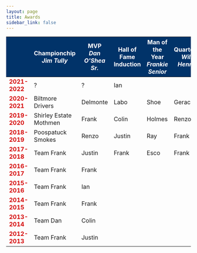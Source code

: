 ```yaml
---
layout: page
title: Awards
sidebar_link: false
---
```


<style>
.head {text-align:center;background-color:#013369;color:#FFFFFF;}
.year {color:#D50A0A;font-weight:bold;}
.logo {width:40px;height:40px;vertical-align:middle;}
td {vertical-align:middle;horizontal-align:center;}
</style>


<table width="80%">
	<thead class="head">
		<th></th>
		<th>Championchip<br><i>Jim Tully</i></th>
		<th>MVP<br><i>Dan O'Shea Sr.</i></th>
		<th>Hall of Fame<br>Induction</th>
		<th>Man of the Year<br><i>Frankie Senior</i></th>
		<th>Quarterback<br><i>William Hennessy</i></th>
		<th>Runningback<br><i>Lino Paini</i></th>
		<th>Wide Receiver<br><i>Corey Stark</i></th>
		<th>Center<br><i>Stephen Long</i></th>
		<th>Defensive<br><i>George Kyriacou</i></th>
		<th>Offensive<br><i>Nick Flores</i></th>
		<th>Breakout<br><i>Patricia Vega</i></th>
		<th>Coach<br><i>Maria Suydam</i></th>
		<th>Defensive Line<br><i>Sharon Tanzi</i></th>
		<th>Defensive Back<br><i>Jimmy Maca</i></th>
		<th>Special Teams<br><i>Roberto Arancibia Sr.</i></th>
		<th>?<br><i>Yakov Fuzailou</i></th>
	</thead>
	<tbody>
		<tr>
			<td class="year">2021-2022</td>
     			<td>?</td>
			<td>?</td>
			<td>Ian</td>
			<td></td>
		</tr>
		<tr>
			<td class="year">2020-2021</td>
     			<td>Biltmore Drivers</td>
			<td>Delmonte</td>
			<td>Labo</td>
			<td>Shoe</td>
			<td>Geraci</td>
			<td>Colin</td>
			<td>Justin</td>
			<td>Ken</td>
			<td>Holmes</td>
			<td>JJ</td>
			<td>Josh</td>
			<td>Shoe/Esco</td>
		</tr>
		<tr>
			<td class="year">2019-2020</td>
    			<td>Shirley Estate Mothmen</td>
			<td>Frank</td>
			<td>Colin</td>
			<td>Holmes</td>
			<td>Renzo</td>
			<td>Nino</td>
			<td>Delmonte</td>
			<td>Ray</td>
			<td>Justin</td>
			<td>Maca</td>
			<td>Shoe</td>
			<td>Dan</td>
		</tr>
		<tr>
			<td class="year">2018-2019</td>
      			<td>Poospatuck Smokes</td>
			<td>Renzo</td>
			<td>Justin</td>
			<td>Ray</td>
			<td>Frank</td>
			<td>Frank</td>
			<td>Colin</td>
			<td>Labo</td>
			<td>Wes</td>
			<td>Ian</td>
			<td>Maca</td>
			<td>Frank</td>
		</tr>
   		<tr>
			<td class="year">2017-2018</td>
     			<td>Team Frank</td>
			<td>Justin</td>
			<td>Frank</td>
			<td>Esco</td>
			<td>Frank</td>
			<td>Nino</td>
			<td>Colin</td>
			<td>Ken</td>
			<td>Justin</td>
			<td>Delmonte</td>
			<td>Tyler</td>
			<td>Holmes</td>
		</tr>
   		<tr>
			<td class="year">2016-2017</td>
 			<td>Team Frank</td>
			<td>Frank</td>
		</tr>
   		<tr>
			<td class="year">2015-2016</td>
      			<td>Team Frank</td>
			<td>Ian</td>
			<td></td>
		</tr>
    		<tr>
			<td class="year">2014-2015</td>
     			<td>Team Frank</td>
			<td>Frank</td>
			<td></td>
		</tr>
 		<tr>
			<td class="year">2013-2014</td>
			<td>Team Dan</td>
			<td>Colin</td>
			<td></td>
		</tr>
		<tr>
			<td class="year">2012-2013</td>
     			<td>Team Frank</td>
			<td>Justin</td>
			<td></td>
		</tr>
	</tbody>
</table>
